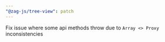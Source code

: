 ```yaml
---
"@zag-js/tree-view": patch
---
```


Fix issue where some api methods throw due to `Array <> Proxy` inconsistencies
